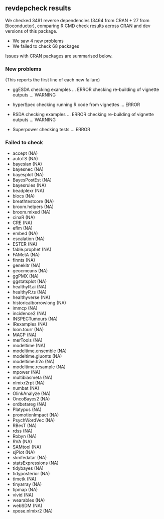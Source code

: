 ## revdepcheck results

We checked 3491 reverse dependencies (3464 from CRAN + 27 from Bioconductor), comparing R CMD check results across CRAN and dev versions of this package.

 * We saw 4 new problems
 * We failed to check 68 packages

Issues with CRAN packages are summarised below.

### New problems
(This reports the first line of each new failure)

* ggESDA
  checking examples ... ERROR
  checking re-building of vignette outputs ... WARNING

* hyperSpec
  checking running R code from vignettes ... ERROR

* RSDA
  checking examples ... ERROR
  checking re-building of vignette outputs ... WARNING

* Superpower
  checking tests ... ERROR

### Failed to check

* accept               (NA)
* autoTS               (NA)
* bayesian             (NA)
* bayesnec             (NA)
* bayesplot            (NA)
* BayesPostEst         (NA)
* bayesrules           (NA)
* beadplexr            (NA)
* blocs                (NA)
* breathtestcore       (NA)
* broom.helpers        (NA)
* broom.mixed          (NA)
* cinaR                (NA)
* CRE                  (NA)
* eflm                 (NA)
* embed                (NA)
* escalation           (NA)
* ESTER                (NA)
* fable.prophet        (NA)
* FAMetA               (NA)
* finnts               (NA)
* genekitr             (NA)
* geocmeans            (NA)
* ggPMX                (NA)
* ggstatsplot          (NA)
* healthyR.ai          (NA)
* healthyR.ts          (NA)
* healthyverse         (NA)
* historicalborrowlong (NA)
* immcp                (NA)
* incidence2           (NA)
* INSPECTumours        (NA)
* IRexamples           (NA)
* loon.tourr           (NA)
* MACP                 (NA)
* merTools             (NA)
* modeltime            (NA)
* modeltime.ensemble   (NA)
* modeltime.gluonts    (NA)
* modeltime.h2o        (NA)
* modeltime.resample   (NA)
* mpower               (NA)
* multibiasmeta        (NA)
* nlmixr2rpt           (NA)
* numbat               (NA)
* OlinkAnalyze         (NA)
* OncoBayes2           (NA)
* ordbetareg           (NA)
* Platypus             (NA)
* promotionImpact      (NA)
* PsychWordVec         (NA)
* RBesT                (NA)
* rdss                 (NA)
* Robyn                (NA)
* RVA                  (NA)
* SAMtool              (NA)
* sjPlot               (NA)
* sknifedatar          (NA)
* statsExpressions     (NA)
* tidybayes            (NA)
* tidyposterior        (NA)
* timetk               (NA)
* tinyarray            (NA)
* tipmap               (NA)
* vivid                (NA)
* wearables            (NA)
* webSDM               (NA)
* xpose.nlmixr2        (NA)
